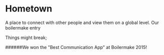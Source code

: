 # Hometown
A place to connect with other people and view them on a global level.
Our boilermake entry

Things might break;

######We won the "Best Communication App" at Boilermake 2015!
